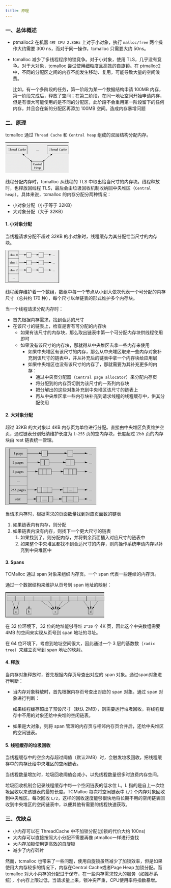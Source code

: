```yaml
---
title: 原理
---
```


### 一、总体概述

- ptmalloc2 在机器 `4核 CPU 2.8GHz` 上对于小对象，执行 `malloc/free` 两个操作大约需要 300 ns，而对于同一操作，tcmalloc 只需要大约 50ns。

- tcmalloc 减少了多线程程序的锁竞争。对于小对象，使用 TLS，几乎没有竞争。对于大对象，tcmalloc 尝试使用细粒度且高效的自旋锁。在 ptmalloc2 中，不同的分配区之间的内存不能发生移动、复用，可能导致大量的空间浪费。

  比如，有一个多阶段的任务，第一阶段为某一个数据结构申请 100MB 内存，第一阶段完成后，释放了空间；在第二阶段，在同一地址空间开始申请内存，但是有很大可能使用的是不同的分配区，此阶段不会重用第一阶段留下的任何内存，并且会在新的分配区再添加 100MB 空间。造成内存暴增问题

### 二、原理

tcmalloc 通过 `Thread Cache` 和 `Central heap` 组成的双层结构分配内存。

<img src="./image/双层结构.png" style="zoom:53%;" />

线程分配内存时，tcmalloc 从线程的 TLS 中取出恰当尺寸的内存块。线程释放时，也释放回线程 TLS，最后会由垃圾回收机制收纳回中央堆区（`Central heap`）。具体来说，tcmalloc 的内存分配分两种情况：

- 小对象分配（小于等于 32KB）
- 大对象分配（大于 32KB）

#### 1. 小对象分配

当线程请求分配不超过 32KB 的小对象时，线程缓存为其分配恰当尺寸的内存块。

<img src="./image/小对象分配.png" alt="s" style="zoom:50%;" />

线程缓存维护着一个数组，数组中每一个节点从小到大依次代表一个可分配的内存尺寸（总共约 170 种），每个尺寸以单链表的形式维护多个内存块。

当一个线程请求分配内存时：

- 首先根据内存需求，找到合适的尺寸
- 在该尺寸的链表上，检查是否有可分配的内存块
  - 如果有该尺寸的内存块，那么取出链表中第一个可分配内存块供线程使用即可
  - 如果没有该尺寸的内存块，那就得从中央堆区去拿一些内存来使用
    - 如果中央堆区有该尺寸的内存，那么从中央堆区取来一些内存对象补充到该尺寸的链表中，并从补充后的链表中拿一个内存块给应用层
    - 如果中央堆区也没有该尺寸的内存了，那就需要为其补充更多的内存：
      - 通过中央页分配器（`Central page allocator`）来分配内存页
      - 将分配到的内存页切割为该尺寸的一系列内存块
      - 把分解出的这些对象补充到中央堆区该尺寸的链表上
      - 再从中央堆区拿一些内存块补充到请求线程的线程缓存中，供其分配使用

#### 2. 大对象分配

超过 32KB 的大对象以 4KB 内存页为单位进行分配。直接由中央堆区负责维护空页，通过链表分别归纳维护长度为 `1~255` 页的空内存块，长度超过 255 页的内存块由 rest 链表统一管理。

<img src="./image/大对象分配.png" style="zoom:60%;" />

当请求内存时，根据需求的页面数量找到对应页面数的链表

1. 如果链表内有内存，则分配
2. 如果链表内没有内存，则找下一个更大尺寸的链表
   1. 如果找到了，则分配内存，并将剩余页面插入对应尺寸的链表中
   2. 如果整个中央堆区都找不到合适尺寸的内存，则向操作系统申请内存以补充到中央堆区中

#### 3. Spans

TCMalloc 通过 span 对象来组织内存页。一个 span 代表一些连续的内存页。

通过一个数据结构来维护从页号到 span 地址的映射：

<img src="./image/spans.png" style="zoom:53%;" />

在 32 位环境下，32 位的地址能够寻址 `2^20` 个 4K 页，因此这个中央数组需要 4MB 的空间来实现从页号到 span 地址的寻址。

在 64 位环境下，考虑到地址空间很大，因此通过一个 3 层的基数数（`radix tree`）来建立页号到 span 地址的映射。

#### 4. 释放

当内存对象释放时，首先根据内存页号查出对应的 span 对象。通过span对象进行判断：

- 当内存对象释放时，首先根据内存页号查出对应的 span 对象。通过 span 对象进行判断：

  如果线程缓存超出了预设尺寸（默认 2MB），则需要运行垃圾回收，将线程缓存中不用的对象还给中央堆的空闲链表。

- 如果是大对象，则将 span 管理的内存页与相邻内存页合并后，还给中央堆区的空闲链表。

#### 5. 线程缓存的垃圾回收

当线程缓存中的空余内存超过阈值（默认2MB）时，会触发垃圾回收，把线程缓存中的内存还给中央堆区的空闲链表。

当线程数量增加时，垃圾回收阈值会减小，以免线程数量很多时浪费内存空间。

垃圾回收机制会记录线程缓存中每一个空闲链表的低水位 L。L 指的是自上一次垃圾回收以来该链表的最短长度。TCMalloc 每次将空闲链表中 `L/2` 个内存对象回收到中央堆区。每次回收 `L/2`，这样的回收速度能够很快地将长期不用的空闲链表回收到中央堆区的空闲链表中，以便其他有需要的线程快速获取。

### 三、优缺点

- 小内存可以在 ThreadCache 中不加锁分配(加锁的代价大约 100ns)
- 大内存可以直接按照大小分配不需要再像 ptmalloc一样进行查找
- 大内存加锁使用更高效的自旋锁
- 减少了内存碎片

然而，tcmalloc 也带来了一些问题，使用自旋锁虽然减少了加锁效率，但是如果使用大内存较多的情况下，内存在Central Cache或者Page Heap 加锁分配。而 tcmalloc 对大小内存的分配过于保守，在一些内存需求较大的服务（如推荐系统），小内存上限过低，当请求量上来，锁冲突严重，CPU使用率将指数暴增。



























